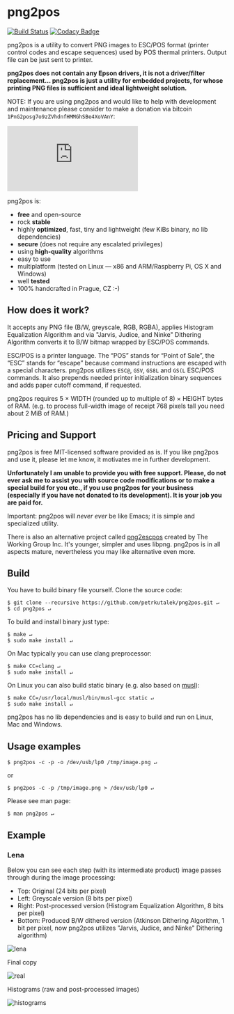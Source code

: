 # png2pos

[![Build Status](https://travis-ci.org/petrkutalek/png2pos.svg?branch=master)](https://travis-ci.org/petrkutalek/png2pos)
[![Codacy Badge](https://api.codacy.com/project/badge/Grade/feac4e24907f48f48a758681ef084ee2)](https://www.codacy.com/app/petrkutalek/png2pos)

png2pos is a utility to convert PNG images to ESC/POS format (printer
control codes and escape sequences) used by POS thermal printers.
Output file can be just sent to printer.

**png2pos does not contain any Epson drivers, it is not a driver/filter
replacement… png2pos is just a utility for embedded projects, for whose
printing PNG files is sufficient and ideal lightweight solution.**

NOTE: If you are using png2pos and would like to help with development
and maintenance please consider to make a donation via bitcoin
`1PnG2posg7o9zZVhdnfHMMGhSBe4XoVAnY`:

![bitcoin 1PnG2posg7o9zZVhdnfHMMGhSBe4XoVAnY](https://bitref.com/qr.php?data=1PnG2posg7o9zZVhdnfHMMGhSBe4XoVAnY)

png2pos is:

* **free** and open-source
* rock **stable**
* highly **optimized**, fast, tiny and lightweight (few KiBs binary, no lib dependencies)
* **secure** (does not require any escalated privileges)
* using **high-quality** algorithms
* easy to use
* multiplatform (tested on Linux — x86 and ARM/Raspberry Pi, OS X and Windows)
* well **tested**
* 100% handcrafted in Prague, CZ :-)

## How does it work?

It accepts any PNG file (B/W, greyscale, RGB, RGBA), applies Histogram
Equalization Algorithm and via "Jarvis, Judice, and Ninke" Dithering 
Algorithm converts it to B/W bitmap wrapped by ESC/POS commands.

ESC/POS is a printer language. The “POS” stands for “Point of Sale”,
the “ESC” stands for “escape” because command instructions are escaped 
with a special characters. png2pos utilizes ```ESC@```,
```GSV```, ```GS8L``` and ```GS(L``` ESC/POS commands. It also prepends 
needed printer initialization binary sequences and adds paper cutoff 
command, if requested.

png2pos requires 5 × WIDTH (rounded up to multiple of 8) × HEIGHT
bytes of RAM. (e.g. to process full-width image of receipt 768 pixels
tall you need about 2 MiB of RAM.)

## Pricing and Support

png2pos is free MIT-licensed software provided as is. If you like
png2pos and use it, please let me know, it motivates me in further
development.

**Unfortunately I am unable to provide you with free support. Please,
do not ever ask me to assist you with source code modifications or to 
make a special build for you etc., if you use png2pos for your business
(especially if you have not donated to its development). It is your
job you are paid for.**

Important: png2pos will *never ever* be like Emacs; it is simple 
and specialized utility.

There is also an alternative project called
[png2escpos](https://github.com/twg/png2escpos) created
by The Working Group Inc. It's younger, simpler and uses libpng.
png2pos is in all aspects mature, nevertheless you may like alternative 
even more.

## Build

You have to build binary file yourself. Clone the source code:

    $ git clone --recursive https://github.com/petrkutalek/png2pos.git ↵
    $ cd png2pos ↵

To build and install binary just type:

    $ make ↵
    $ sudo make install ↵

On Mac typically you can use clang preprocessor:

    $ make CC=clang ↵
    $ sudo make install ↵

On Linux you can also build static binary (e.g. also based on
[musl](http://www.musl-libc.org/intro.html)):

    $ make CC=/usr/local/musl/bin/musl-gcc static ↵
    $ sudo make install ↵

png2pos has no lib dependencies and is easy to build and run on Linux,
Mac and Windows.

## Usage examples

    $ png2pos -c -p -o /dev/usb/lp0 /tmp/image.png ↵

or

    $ png2pos -c -p /tmp/image.png > /dev/usb/lp0 ↵

Please see man page:

    $ man png2pos ↵

## Example

### Lena

Below you can see each step (with its intermediate product) image
passes through during the image processing:

* Top: Original (24 bits per pixel)
* Left: Greyscale version (8 bits per pixel)
* Right: Post-processed version (Histogram Equalization Algorithm, 8 bits per pixel)
* Bottom: Produced B/W dithered version (Atkinson Dithering Algorithm,
1 bit per pixel, now png2pos utilizes "Jarvis, Judice, and Ninke"
Dithering algorithm)

![lena](docs/lena.png)

Final copy

![real](docs/lena.jpg)

Histograms (raw and post-processed images)

![histograms](docs/histogram.png)
